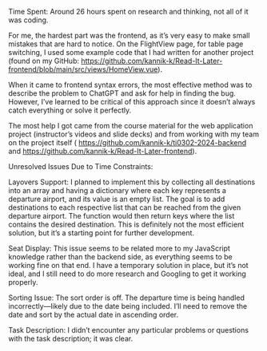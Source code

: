 Time Spent: Around 26 hours spent on research and thinking, not all of it was coding.

For me, the hardest part was the frontend, as it’s very easy to make small mistakes that are hard to notice. On the FlightView page, for table page switching, I used some example code that I had written for another project (found on my GitHub:
https://github.com/kannik-k/Read-It-Later-frontend/blob/main/src/views/HomeView.vue).

When it came to frontend syntax errors, the most effective method was to describe the problem to ChatGPT and ask for help in finding the bug. However, I’ve learned to be critical of this approach since it doesn’t always catch everything or solve it perfectly.

The most help I got came from the course material for the web application project (instructor’s videos and slide decks) and from working with my team on the project itself (
https://github.com/kannik-k/ti0302-2024-backend
and
https://github.com/kannik-k/Read-It-Later-frontend).

Unresolved Issues Due to Time Constraints:

Layovers Support: I planned to implement this by collecting all destinations into an array and having a dictionary where each key represents a departure airport, and its value is an empty list. The goal is to add destinations to each respective list that can be reached from the given departure airport. The function would then return keys where the list contains the desired destination. This is definitely not the most efficient solution, but it’s a starting point for further development.

Seat Display: This issue seems to be related more to my JavaScript knowledge rather than the backend side, as everything seems to be working fine on that end. I have a temporary solution in place, but it’s not ideal, and I still need to do more research and Googling to get it working properly.

Sorting Issue: The sort order is off. The departure time is being handled incorrectly—likely due to the date being included. I’ll need to remove the date and sort by the actual date in ascending order.

Task Description: I didn’t encounter any particular problems or questions with the task description; it was clear.
